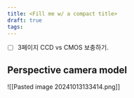 ```yaml
---
title: <Fill me w/ a compact title>
draft: true
tags:
---
```

- [ ]   3페이지 CCD vs CMOS 보충하기.


## Perspective camera model
![[Pasted image 20241013133414.png]]
